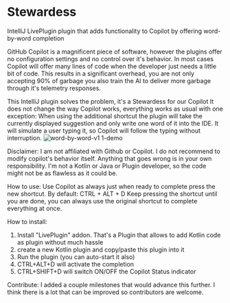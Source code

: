 # Stewardess
IntelliJ LivePlugin plugin that adds functionality to Copilot by offering word-by-word completion

GitHub Copilot is a magnificent piece of software, however the plugins offer no configuration settings and no control over it's behavior.
In most cases Copilot will offer many lines of code when the developer just needs a little bit of code.
This results in a significant overhead, you are not only accepting 90% of garbage you also train the AI to deliver more garbage through it's telemetry responses.

This IntelliJ plugin solves the problem, it's a Stewardess for our Copilot
It does not change the way Copilot works, everything works as usual with one exception:
When using the additional shortcut the plugin will take the currently displayed suggestion and only write one word of it into the IDE.
It will simulate a user typing it, so Copilot will follow the typing without interruption.
![word-by-word-v1 1-demo](https://user-images.githubusercontent.com/78893154/197048317-34b0d526-69ee-446c-9f3d-4fd69ee9533a.gif)


Disclaimer:
I am not affiliated with Github or Copilot. I do not recommend to modify copilot's behavior itself. 
Anything that goes wrong is in your own responsibility. 
I'm not a Kotlin or Java or Plugin developer, so the code might not be as flawless as it could be.

How to use:
Use Copilot as always just when ready to complete press the new shortcut.
By default: CTRL + ALT + D
Keep pressing the shortcut until you are done, you can always use the original shortcut to complete everything at once.

How to install:
1) Install "LivePlugin" addon. That's a Plugin that allows to add Kotlin code as plugin without much hassle
2) create a new Kotlin plugin and copy/paste this plugin into it
3) Run the plugin (you can auto-start it also)
4) CTRL+ALT+D will activate the completion
5) CTRL+SHIFT+D will switch ON/OFF the Copilot Status indicator

Contribute:
I added a couple milestones that would advance this further.
I think there is a lot that can be improved so contributors are welcome.
